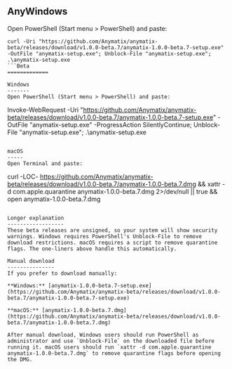AnyWindows
-------
Open PowerShell (Start menu > PowerShell) and paste:
```
curl -Uri "https://github.com/Anymatix/anymatix-beta/releases/download/v1.0.0-beta.7/anymatix-1.0.0-beta.7-setup.exe" -OutFile "anymatix-setup.exe"; Unblock-File "anymatix-setup.exe"; .\anymatix-setup.exe
```Beta
=============

Windows
-------
Open PowerShell (Start menu > PowerShell) and paste:
```
Invoke-WebRequest -Uri "https://github.com/Anymatix/anymatix-beta/releases/download/v1.0.0-beta.7/anymatix-1.0.0-beta.7-setup.exe" -OutFile "anymatix-setup.exe" -ProgressAction SilentlyContinue; Unblock-File "anymatix-setup.exe"; .\anymatix-setup.exe
```

macOS
-----
Open Terminal and paste:
```
curl -LOC- https://github.com/Anymatix/anymatix-beta/releases/download/v1.0.0-beta.7/anymatix-1.0.0-beta.7.dmg && xattr -d com.apple.quarantine anymatix-1.0.0-beta.7.dmg 2>/dev/null || true && open anymatix-1.0.0-beta.7.dmg
```

Longer explanation
------------------
These beta releases are unsigned, so your system will show security warnings. Windows requires PowerShell's Unblock-File to remove download restrictions. macOS requires a script to remove quarantine flags. The one-liners above handle this automatically.

Manual download
---------------
If you prefer to download manually:

**Windows:** [anymatix-1.0.0-beta.7-setup.exe](https://github.com/Anymatix/anymatix-beta/releases/download/v1.0.0-beta.7/anymatix-1.0.0-beta.7-setup.exe)

**macOS:** [anymatix-1.0.0-beta.7.dmg](https://github.com/Anymatix/anymatix-beta/releases/download/v1.0.0-beta.7/anymatix-1.0.0-beta.7.dmg)

After manual download, Windows users should run PowerShell as administrator and use `Unblock-File` on the downloaded file before running it. macOS users should run `xattr -d com.apple.quarantine anymatix-1.0.0-beta.7.dmg` to remove quarantine flags before opening the DMG.